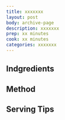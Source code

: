 ```yaml
---
title: xxxxxxx	
layout: post
body: archive-page
description: xxxxxxx	
prep: xx minutes
cook: xx minutes
categories: xxxxxxx
---
```


## Indgredients

## Method

## Serving Tips